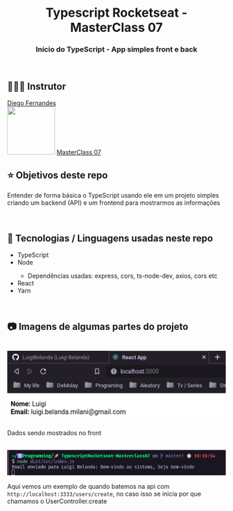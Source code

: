 <h1 align="center"> <strong> Typescript Rocketseat - MasterClass 07 </strong> </h1>
<h3 align="center"> Início do TypeScript - App simples front e back </h3>

<br>

<h2>👨🏼‍💻 Instrutor</h2>
<a href="https://github.com/diego3g">Diego Fernandes</a>
<br>
<img src="https://avatars.githubusercontent.com/diego3g" width="110px" height="110px">
<a href="https://www.youtube.com/watch?v=0mYq5LrQN1s">MasterClass 07</a>

<br>

<h2>⭐ Objetivos deste repo</h2>
<p>Entender de forma básica o TypeScript usando ele em um projeto simples criando um backend (API) e um frontend para mostrarmos as informações</p>

<br>

<h2>🔬 Tecnologias / Linguagens usadas neste repo</h2>
<ul>
    <li>TypeScript</li>
    <li>Node</li>
        <ul>
            <li>Dependências usadas: express, cors, ts-node-dev, axios, cors etc</li>
        </ul>
    <li>React</li>
    <li>Yarn</li>
</ul>

<br>

<h2>📷 Imagens de algumas partes do projeto</h2>
<br>
<img src="./.github/dados api.png">
<p>Dados sendo mostrados no front</p>

<br>

<img src="./.github/chamada api users create.png">
<p>Aqui vemos um exemplo de quando batemos na api com <code>http://localhost:3333/users/create</code>, no caso isso se inicia por que chamamos o UserController.create</p>
